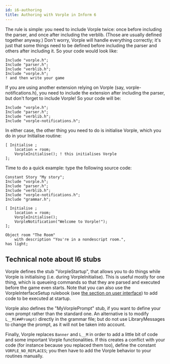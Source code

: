 ```yaml
---
id: i6-authoring
title: Authoring with Vorple in Inform 6
---
```


The rule is simple: you need to include Vorple twice: once before including the parser, and once after including the verblib. (Those are usually defined together anyway.) Don't worry, Vorple will handle everything correctly; it's just that some things need to be defined before including the parser and others after including it. So your code would look like:

    Include "vorple.h";
    Include "parser.h";
    Include "verblib.h";
    Include "vorple.h";
    ! and then write your game

If you are using another extension relying on Vorple (say, vorple-notifications.h), you need to include the extension after including the parser, but don't forget to include Vorple! So your code will be:

    Include "vorple.h";
    Include "parser.h";
    Include "verblib.h";
    Include "vorple-notifications.h";

In either case, the other thing you need to do is initialise Vorple, which you do in your Initialise routine:

    [ Initialise ;
        location = room;
        VorpleInitialise();	! this initialises Vorple
    ];


Time to do a quick example: type the following source code:

    Constant Story "My story";
    Include "vorple.h";
    Include "parser.h";
    Include "verblib.h";
    Include "vorple-notifications.h";
    Include "grammar.h";
    
    [ Initialise ;
        location = room;
        VorpleInitialise();
        VorpleNotification("Welcome to Vorple!");
    ];
    
    Object room "The Room"
        with description "You're in a nondescript room.",
    has light;


## Technical note about I6 stubs

Vorple defines the stub "VorpleStartup", that allows you to do things while Vorple is initialising (i.e. during VorpleInitialise). This is useful mostly for one thing, which is queueing commands so that they are parsed and executed before the game even starts. Note that you can also use the VorpleInterfaceSetup rulebook (see [the section on user interface](ui-state.md)) to add code to be executed at startup.

Vorple also defines the "MyVorplePrompt" stub, if you want to define your own prompt rather than the standard one. An alternative is to modify `L__M(##Prompt)` directly in the grammar file; but do not use LibraryMessages to change the prompt, as it will not be taken into account.

Finally, Vorple replaces `Banner` and `L__M` in order to add a little bit of code and some important Vorple functionalities. If this creates a conflict with your code (for instance because you replaced them too), define the constant `VORPLE_NO_REPLACES`; you then have to add the Vorple behavior to your routines manually.